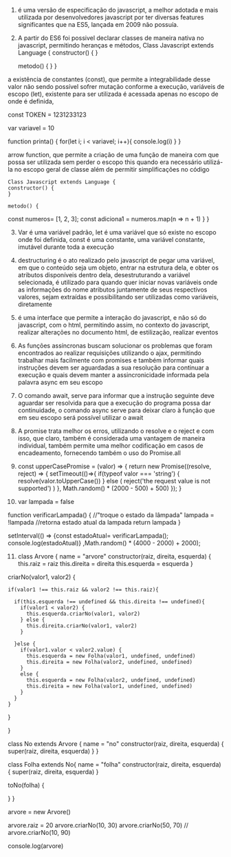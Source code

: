 1. é uma versão de especificação do javascript, a melhor adotada e mais utilizada por desenvolvedores javascript por ter diversas features significantes que na ES5, lançada em 2009 não possuía.

2. A partir do ES6 foi possivel declarar classes de maneira nativa no javascript, permitindo heranças e métodos,
Class Javascript extends Language {
	constructor() {
	}
	
	metodo() {
		}
}

a existência de constantes (const), que permite a integrabilidade desse valor não sendo possível sofrer mutação conforme a execução, variáveis de escopo (let), existente para ser utilizada é acessada apenas no escopo de onde é definida,

const TOKEN = 1231233123

var variavel = 10

function printa() {
	for(let i; i < variavel; i++){
console.log(i)
	}
}

 arrow function, que permite a criação de uma função de maneira com que possa ser utilizada sem perder o escopo this quando era necessário utilizá-la no escopo geral de classe além de permitir simplificações no código

	Class Javascript extends Language {
	constructor() {
	}
	
	metodo() {
const numeros= [1, 2, 3];
const adiciona1 = numeros.map(n => n + 1)
		}
}

3. Var é uma variável padrão, let é uma variável que só existe no escopo onde foi definida, const é uma constante, uma variável constante, imutável durante toda a execução

4. destructuring é o ato realizado pelo javascript de pegar uma variável, em que o conteúdo seja um objeto, entrar na estrutura dela, e obter os atributos disponíveis dentro dela, desestruturando a variável selecionada, é utilizado para quando quer iniciar novas variáveis onde as informações do nome atributos juntamente de seus respectivos valores, sejam extraídas e possibilitando ser utilizadas como variáveis, diretamente

5. é uma interface que permite a interação do javascript, e não só do javascript, com o html, permitindo assim, no contexto do javascript, realizar alterações no documento html, de estilização, realizar eventos

6. As funções assíncronas buscam solucionar os problemas que foram encontrados ao realizar requisições utilizando o ajax, permitindo trabalhar mais facilmente com promises e também informar quais instruções devem ser aguardadas a sua resolução para continuar a execução e quais devem manter a assincronicidade informada pela palavra async em seu escopo

7. O comando await, serve para informar que a instrução seguinte deve aguardar ser resolvida para que a execução do programa possa dar continuidade, o comando async serve para deixar claro à função que em seu escopo será possível utilizar o await 

8. A promise trata melhor os erros, utilizando o resolve e o reject e com isso, que claro, também é considerada uma vantagem de maneira individual, também permite uma melhor codificação em casos de encadeamento, fornecendo também o uso do Promise.all

9. const upperCasePromise = (valor) => {
    return new Promise((resolve, reject) => {
      setTimeout(()=>{
        if(typeof valor === 'string') {
          resolve(valor.toUpperCase())
        } else (
          reject('the request value is not supported')
        )
      }, Math.random() * (2000 - 500) + 500)
    });
}

10. var lampada = false

function verificarLampada() {
  //"troque o estado da lâmpada"
  lampada = !lampada
  //retorna estado atual da lampada 
  return lampada
}

setInterval(() => {const estadoAtual= verificarLampada(); console.log(estadoAtual)} ,Math.random() * (4000 - 2000) + 2000);

11. class Arvore {
  name = "arvore"
  constructor(raiz, direita, esquerda) {
    this.raiz = raiz
    this.direita = direita
    this.esquerda = esquerda
  }
  
  criarNo(valor1, valor2) {
    
    if(valor1 !== this.raiz && valor2 !== this.raiz){

      if(this.esquerda !== undefined && this.direita !== undefined){
        if(valor1 < valor2) {
          this.esquerda.criarNo(valor1, valor2)
        } else {
          this.direita.criarNo(valor1, valor2)
        }

      }else {
        if(valor1.valor < valor2.value) {
          this.esquerda = new Folha(valor1, undefined, undefined)
          this.direita = new Folha(valor2, undefined, undefined)
        } 
        else {
          this.esquerda = new Folha(valor2, undefined, undefined)
          this.direita = new Folha(valor1, undefined, undefined)
        }
      }
    }

  }
  
}

class No extends Arvore {
  name = "no"
	constructor(raiz, direita, esquerda) {
    super(raiz, direita, esquerda)
  }
}

class Folha extends No{
  name = "folha"
	constructor(raiz, direita, esquerda) {
    super(raiz, direita, esquerda)
  }

  toNo(folha) {
    
  }
}

arvore = new Arvore()

arvore.raiz = 20
arvore.criarNo(10, 30)
arvore.criarNo(50, 70)
// arvore.criarNo(10, 90)

console.log(arvore)

